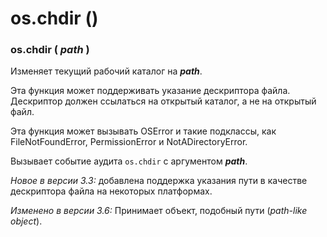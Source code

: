 # os.chdir \(\)

### os.chdir \( _path_ \)

Изменяет текущий рабочий каталог на _**path**_.

Эта функция может поддерживать указание дескриптора файла. Дескриптор должен ссылаться на открытый каталог, а не на открытый файл.

Эта функция может вызывать OSError и такие подклассы, как FileNotFoundError, PermissionError и NotADirectoryError.

Вызывает событие аудита `os.chdir` с аргументом _**path**_.

_Новое в версии 3.3:_ добавлена поддержка указания пути в качестве дескриптора файла на некоторых платформах.

_Изменено в версии 3.6:_ Принимает объект, подобный пути \(_path-like object_\).

